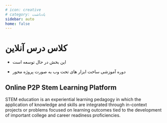 ```yaml
---
# icon: creative
# category: یادداشت
sidebar: auto
home: false
---
```


# کلاس درس آنلاین

- این بخش در حال توسعه است

* دوره آموزشی ساخت ابزار های تحت وب به صورت پروژه محور

<div class="ltr">

## Online P2P Stem Learning Platform

STEM education is an experiential learning pedagogy in which the application of knowledge and skills are integrated through in-context projects or problems focused on learning outcomes tied to the development of important college and career readiness proficiencies.

</div>

<p2pComment title="کلاس درس آنلاین"/>

